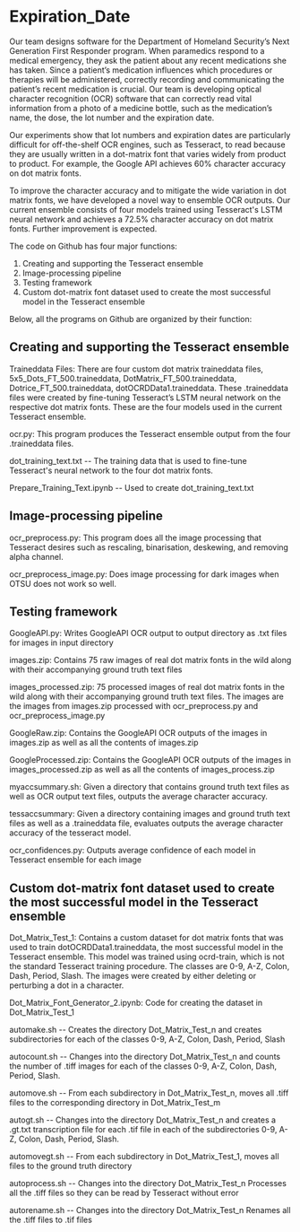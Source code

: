 # Expiration_Date
Our team designs software for the Department of Homeland Security’s Next Generation First Responder program.  When paramedics respond to a medical emergency, they ask the patient about any recent medications she has taken.  Since a patient’s medication influences which procedures or therapies will be administered, correctly recording and communicating the patient’s recent medication is crucial.  Our team is developing optical character recognition (OCR) software that can correctly read vital information from a photo of a medicine bottle, such as the medication’s name, the dose, the lot number and the expiration date.  

Our experiments show that lot numbers and expiration dates are particularly difficult for off-the-shelf OCR engines, such as Tesseract, to read because they are usually written in a dot-matrix font that varies widely from product to product. For example, the Google API achieves 60% character accuracy on dot matrix fonts. 

To improve the character accuracy and to mitigate the wide variation in dot matrix fonts, we have developed a novel way to ensemble OCR outputs. Our current ensemble consists of four models trained using Tesseract's LSTM neural network and achieves a 72.5% character accuracy on dot matrix fonts. Further improvement is expected.

The code on Github has four major functions:

1. Creating and supporting the Tesseract ensemble
2. Image-processing pipeline
3. Testing framework
4. Custom dot-matrix font dataset used to create the most successful model in the Tesseract ensemble

Below, all the programs on Github are organized by their function:

## Creating and supporting the Tesseract ensemble

Traineddata Files: There are four custom dot matrix traineddata files, 5x5_Dots_FT_500.traineddata, DotMatrix_FT_500.traineddata, Dotrice_FT_500.traineddata, dotOCRDData1.traineddata.  These .traineddata files were created by fine-tuning Tesseract’s LSTM neural network on the respective dot matrix fonts.  These are the four models used in the current Tesseract ensemble.

ocr.py: This program produces the Tesseract ensemble output from the four .traineddata files.

dot_training_text.txt -- The training data that is used to fine-tune Tesseract's neural network to the four dot matrix fonts.

Prepare_Training_Text.ipynb -- Used to create dot_training_text.txt

## Image-processing pipeline

ocr_preprocess.py: This program does all the image processing that Tesseract desires such as rescaling, binarisation, deskewing, and removing alpha channel.

ocr_preprocess_image.py: Does image processing for dark images when OTSU does not work so well.

## Testing framework

GoogleAPI.py: Writes GoogleAPI OCR output to output directory as .txt files for images in input directory

images.zip: Contains 75 raw images of real dot matrix fonts in the wild along with their accompanying ground truth text files

images_processed.zip: 75 processed images of real dot matrix fonts in the wild along with their accompanying ground truth text files. The images are the images from images.zip processed with ocr_preprocess.py and 
ocr_preprocess_image.py

GoogleRaw.zip: Contains the GoogleAPI OCR outputs of the images in images.zip as well as all the contents of images.zip

GoogleProcessed.zip: Contains the GoogleAPI OCR outputs of the images in images_processed.zip as well as all the contents of images_process.zip

myaccsummary.sh: Given a directory that contains ground truth text files as well as OCR output text files, outputs the average character accuracy.

tessaccsummary: Given a directory containing images and ground truth text files as well as a .traineddata file, evaluates outputs the average character accuracy of the tesseract model.

ocr_confidences.py: Outputs average confidence of each model in Tesseract ensemble for each image

## Custom dot-matrix font dataset used to create the most successful model in the Tesseract ensemble

Dot_Matrix_Test_1: Contains a custom dataset for dot matrix fonts that was used to train dotOCRDData1.traineddata, the most successful model in the Tesseract ensemble.  This model was trained using ocrd-train, which is not the standard Tesseract training procedure.  The classes are 0-9, A-Z, Colon, Dash, Period, Slash. The images were created by either deleting or perturbing a dot in a character.

Dot_Matrix_Font_Generator_2.ipynb: Code for creating the dataset in Dot_Matrix_Test_1

automake.sh -- Creates the directory Dot_Matrix_Test_n and creates subdirectories for each of the classes 0-9, A-Z, Colon, Dash, Period, Slash

autocount.sh -- Changes into the directory Dot_Matrix_Test_n and counts the number of .tiff images for each of the classes 0-9, A-Z, Colon, Dash, Period, Slash.

automove.sh -- From each subdirectory in Dot_Matrix_Test_n, moves all .tiff files to the corresponding directory in Dot_Matrix_Test_m

autogt.sh -- Changes into the directory Dot_Matrix_Test_n and creates a .gt.txt transcription file for each .tif file in each of the subdirectories 0-9, A-Z, Colon, Dash, Period, Slash.

automovegt.sh -- From each subdirectory in Dot_Matrix_Test_1, moves all files to the ground truth directory

autoprocess.sh -- Changes into the directory Dot_Matrix_Test_n Processes all the .tiff files so they can be read by Tesseract without error

autorename.sh -- Changes into the directory Dot_Matrix_Test_n Renames all the .tiff files to .tif files





